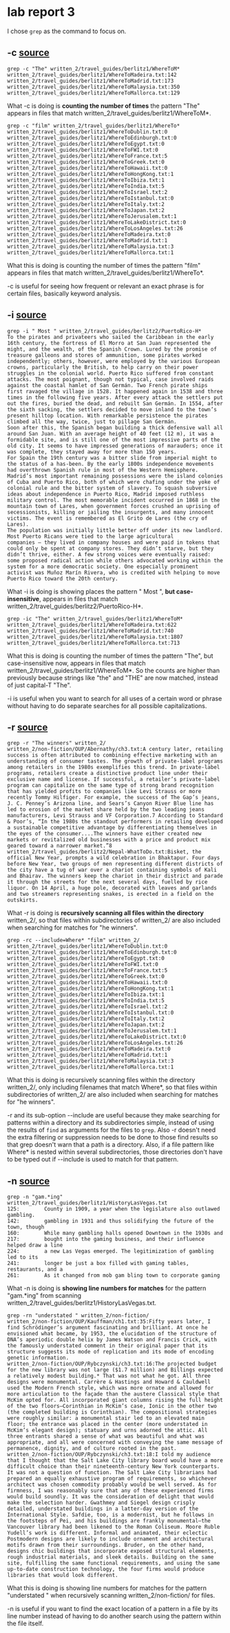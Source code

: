 # lab report 3
I chose `grep` as the command to focus on.
## -c [source](https://www.tutorialspoint.com/unix_commands/grep.htm)
```shell
grep -c "The" written_2/travel_guides/berlitz1/WhereToM*
written_2/travel_guides/berlitz1/WhereToMadeira.txt:142
written_2/travel_guides/berlitz1/WhereToMadrid.txt:173
written_2/travel_guides/berlitz1/WhereToMalaysia.txt:350
written_2/travel_guides/berlitz1/WhereToMallorca.txt:129
```
What -c is doing is __counting the number of times__ the pattern "The" appears in files that match written_2/travel_guides/berlitz1/WhereToM*.

```shell
grep -c "film" written_2/travel_guides/berlitz1/WhereTo*
written_2/travel_guides/berlitz1/WhereToDublin.txt:0
written_2/travel_guides/berlitz1/WhereToEdinburgh.txt:0
written_2/travel_guides/berlitz1/WhereToEgypt.txt:0
written_2/travel_guides/berlitz1/WhereToFWI.txt:0
written_2/travel_guides/berlitz1/WhereToFrance.txt:5
written_2/travel_guides/berlitz1/WhereToGreek.txt:0
written_2/travel_guides/berlitz1/WhereToHawaii.txt:0
written_2/travel_guides/berlitz1/WhereToHongKong.txt:1
written_2/travel_guides/berlitz1/WhereToIbiza.txt:1
written_2/travel_guides/berlitz1/WhereToIndia.txt:5
written_2/travel_guides/berlitz1/WhereToIsrael.txt:2
written_2/travel_guides/berlitz1/WhereToIstanbul.txt:0
written_2/travel_guides/berlitz1/WhereToItaly.txt:2
written_2/travel_guides/berlitz1/WhereToJapan.txt:2
written_2/travel_guides/berlitz1/WhereToJerusalem.txt:1
written_2/travel_guides/berlitz1/WhereToLakeDistrict.txt:0
written_2/travel_guides/berlitz1/WhereToLosAngeles.txt:26
written_2/travel_guides/berlitz1/WhereToMadeira.txt:0
written_2/travel_guides/berlitz1/WhereToMadrid.txt:1
written_2/travel_guides/berlitz1/WhereToMalaysia.txt:3
written_2/travel_guides/berlitz1/WhereToMallorca.txt:1
```
What this is doing is counting the number of times the pattern "film" appears in files that match written_2/travel_guides/berlitz1/WhereTo*.

-c is useful for seeing how frequent or relevant an exact phrase is for certain files, basically keyword analysis.

## -i [source](https://www.tutorialspoint.com/unix_commands/grep.htm)
```shell
grep -i " Most " written_2/travel_guides/berlitz2/PuertoRico-H*
To the pirates and privateers who sailed the Caribbean in the early 16th century, the fortress of El Morro at San Juan represented the might, and the wealth, of the Spanish Crown. Lured by the promise of treasure galleons and stores of ammunition, some pirates worked independently; others, however, were employed by the various European crowns, particularly the British, to help carry on their power struggles in the colonial world. Puerto Rico suffered from constant attacks. The most poignant, though not typical, case involved raids against the coastal hamlet of San Germán. Two French pirate ships first ravaged the village in 1528. It happened again in 1538 and three times in the following five years. After every attack the settlers put out the fires, buried the dead, and rebuilt San Germán. In 1554, after the sixth sacking, the settlers decided to move inland to the town’s present hilltop location. With remarkable persistence the pirates climbed all the way, twice, just to pillage San Germán.
Soon after this, the Spanish began building a thick defensive wall all around San Juan. With an average height of 40 feet (12 m), it was a formidable site, and is still one of the most impressive parts of the old city. It seems to have impressed generations of marauders; once it was complete, they stayed away for more than 150 years.
For Spain the 19th century was a bitter slide from imperial might to the status of a has-been. By the early 1800s independence movements had overthrown Spanish rule in most of the Western Hemisphere. Madrid’s most important remaining possessions were the island colonies of Cuba and Puerto Rico, both of which were chafing under the yoke of colonial rule and the bitter system of slavery. To squash subversive ideas about independence in Puerto Rico, Madrid imposed ruthless military control. The most memorable incident occurred in 1868 in the mountain town of Lares, when government forces crushed an uprising of secessionists, killing or jailing the insurgents, and many innocent victims. The event is remembered as El Grito de Lares (the cry of Lares).
The population was initially little better off under its new landlord. Most Puerto Ricans were tied to the large agricultural companies — they lived in company houses and were paid in tokens that could only be spent at company stores. They didn’t starve, but they didn’t thrive, either. A few strong voices were eventually raised: some proposed radical action while others advocated working within the system for a more democratic society. One especially prominent activist was Muñoz Marín Rivera, who is credited with helping to move Puerto Rico toward the 20th century.
```
What -i is doing is showing places the pattern " Most ", __but case-insensitive__, appears in files that match written_2/travel_guides/berlitz2/PuertoRico-H*.

```shell
grep -ic "The" written_2/travel_guides/berlitz1/WhereToM*
written_2/travel_guides/berlitz1/WhereToMadeira.txt:622
written_2/travel_guides/berlitz1/WhereToMadrid.txt:740
written_2/travel_guides/berlitz1/WhereToMalaysia.txt:1807
written_2/travel_guides/berlitz1/WhereToMallorca.txt:713
```
What this is doing is counting the number of times the pattern "The", but case-insensitive now, appears in files that match written_2/travel_guides/berlitz1/WhereToM*. So the counts are higher than previously because strings like "the" and "THE" are now matched, instead of just capital-T "The".

-i is useful when you want to search for all uses of a certain word or phrase without having to do separate searches for all possible capitalizations.

## -r [source](https://www.tutorialspoint.com/unix_commands/grep.htm)
```shell
grep -r "The winners" written_2/
written_2/non-fiction/OUP/Abernathy/ch3.txt:A century later, retailing success is often attributed to combining effective marketing with an understanding of consumer tastes. The growth of private-label programs among retailers in the 1980s exemplifies this trend. In private-label programs, retailers create a distinctive product line under their exclusive name and license. If successful, a retailer’s private-label program can capitalize on the same type of strong brand recognition that has yielded profits to companies like Levi Strauss or more recently Tommy Hilfiger. For example, the success of The Gap’s jeans, J. C. Penney’s Arizona line, and Sears’s Canyon River Blue line has led to erosion of the market share held by the two leading jeans manufacturers, Levi Strauss and VF Corporation.7 According to Standard & Poor’s, “In the 1980s the standout performers in retailing developed a sustainable competitive advantage by differentiating themselves in the eyes of the consumer....The winners have either created new markets or revitalized old businesses with a price and product mix geared toward a narrower market.”8
written_2/travel_guides/berlitz2/Nepal-WhatToDo.txt:Bisket, the official New Year, prompts a wild celebration in Bhaktapur. Four days before New Year, two groups of men representing different districts of the city have a tug of war over a chariot containing symbols of Kali and Bhairav. The winners keep the chariot in their district and parade it through the streets for the next several days, fuelled by rice liquor. On 14 April, a huge pole, decorated with leaves and garlands and two streamers representing snakes, is erected in a field on the outskirts.
```
What -r is doing is __recursively scanning all files within the directory__ written_2/, so that files within subdirectories of written_2/ are also included when searching for matches for "he winners".

```shell
grep -rc --include=Where* "film" written_2/
written_2/travel_guides/berlitz1/WhereToDublin.txt:0
written_2/travel_guides/berlitz1/WhereToEdinburgh.txt:0
written_2/travel_guides/berlitz1/WhereToEgypt.txt:0
written_2/travel_guides/berlitz1/WhereToFWI.txt:0
written_2/travel_guides/berlitz1/WhereToFrance.txt:5
written_2/travel_guides/berlitz1/WhereToGreek.txt:0
written_2/travel_guides/berlitz1/WhereToHawaii.txt:0
written_2/travel_guides/berlitz1/WhereToHongKong.txt:1
written_2/travel_guides/berlitz1/WhereToIbiza.txt:1
written_2/travel_guides/berlitz1/WhereToIndia.txt:5
written_2/travel_guides/berlitz1/WhereToIsrael.txt:2
written_2/travel_guides/berlitz1/WhereToIstanbul.txt:0
written_2/travel_guides/berlitz1/WhereToItaly.txt:2
written_2/travel_guides/berlitz1/WhereToJapan.txt:2
written_2/travel_guides/berlitz1/WhereToJerusalem.txt:1
written_2/travel_guides/berlitz1/WhereToLakeDistrict.txt:0
written_2/travel_guides/berlitz1/WhereToLosAngeles.txt:26
written_2/travel_guides/berlitz1/WhereToMadeira.txt:0
written_2/travel_guides/berlitz1/WhereToMadrid.txt:1
written_2/travel_guides/berlitz1/WhereToMalaysia.txt:3
written_2/travel_guides/berlitz1/WhereToMallorca.txt:1
```
What this is doing is recursively scanning files within the directory written_2/, only including filenames that match Where*, so that files within subdirectories of written_2/ are also included when searching for matches for "he winners".

-r and its sub-option --include are useful because they make searching for patterns within a directory and its subdirectories simple, instead of using the results of `find` as arguments for the files to `grep`. Also -r doesn't need the extra filtering or suppression needs to be done to those find results so that grep doesn't warn that a path is a directory. Also, if a file pattern like Where* is nested within several subdirectories, those directories don't have to be typed out if --include is used to match for that pattern.

## -n [source](https://www.tutorialspoint.com/unix_commands/grep.htm)
```shell
grep -n "gam.*ing" written_2/travel_guides/berlitz1/HistoryLasVegas.txt
125:        County in 1909, a year when the legislature also outlawed gambling.
142:        gambling in 1931 and thus solidifying the future of the town, though
160:        While many gambling halls opened Downtown in the 1930s and
217:        bought into the gaming business, and their influence helped draw a line
224:        a new Las Vegas emerged. The legitimization of gambling led to its
241:        longer be just a box filled with gaming tables, restaurants, and a
261:        As it changed from mob gam bling town to corporate gaming
```
What -n is doing is __showing line numbers for matches__ for the pattern "gam.\*ing" from scanning written_2/travel_guides/berlitz1/HistoryLasVegas.txt.

```shell
grep -rn "understated " written_2/non-fiction/
written_2/non-fiction/OUP/Kauffman/ch1.txt:35:Fifty years later, I find Schrödinger’s argument fascinating and brilliant. At once he envisioned what became, by 1953, the elucidation of the structure of DNA’s aperiodic double helix by James Watson and Francis Crick, with the famously understated comment in their original paper that its structure suggests its mode of replication and its mode of encoding genetic information.
written_2/non-fiction/OUP/Rybczynski/ch3.txt:16:The projected budget for the new library was not large ($1.7 million) and Billings expected a relatively modest building.* That was not what he got. All three designs were monumental. Carrère & Hastings and Howard & Cauldwell used the Modern French style, which was more ornate and allowed for more articulation to the façade than the austere Classical style that McKim opted for. All incorporated giant columns rising the full height of the two floors—Corinthian in McKim’s case, Ionic in the other two (the completed building is Corinthian). The compositional strategies were roughly similar: a monumental stair led to an elevated main floor; the entrance was placed in the center (more understated in McKim’s elegant design); statuary and urns adorned the attic. All three entrants shared a sense of what was beautiful and what was appropriate, and all were concerned with conveying the same message of permanence, dignity, and of culture rooted in the past.
written_2/non-fiction/OUP/Rybczynski/ch3.txt:18:I told my audience that I thought that the Salt Lake City library board would have a more difficult choice than their nineteenth-century New York counterparts. It was not a question of function. The Salt Lake City librarians had prepared an equally exhaustive program of requirements, so whichever architect was chosen commodity probably would be well served. As for firmness, I was reasonably sure that any of these experienced firms would build soundly. It was the consideration of delight that would make the selection harder. Gwathmey and Siegel design crisply detailed, understated buildings in a latter-day version of the International Style. Safdie, too, is a modernist, but he follows in the footsteps of Pei, and his buildings are frankly monumental—the Vancouver library had been likened to the Roman Coliseum. Moore Ruble Yudell’s work is different. Informal and animated, their eclectic Postmodern designs are likely to include ornament and architectural motifs drawn from their surroundings. Bruder, on the other hand, designs chic buildings that incorporate exposed structural elements, rough industrial materials, and sleek details. Building on the same site, fulfilling the same functional requirements, and using the same up-to-date construction technology, the four firms would produce libraries that would look different.
```
What this is doing is showing line numbers for matches for the pattern "understated " when recursively scanning written_2/non-fiction/ for files.

-n is useful if you want to find the exact location of a pattern in a file by its line number instead of having to do another search using the pattern within the file itself.
